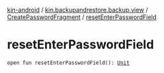 [kin-android](../../index.md) / [kin.backupandrestore.backup.view](../index.md) / [CreatePasswordFragment](index.md) / [resetEnterPasswordField](./reset-enter-password-field.md)

# resetEnterPasswordField

`open fun resetEnterPasswordField(): `[`Unit`](https://kotlinlang.org/api/latest/jvm/stdlib/kotlin/-unit/index.html)